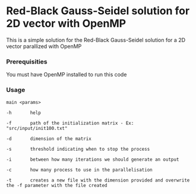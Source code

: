 # Red-Black Gauss-Seidel solution for 2D vector with OpenMP

This is a simple solution for the Red-Black Gauss-Seidel solution for a 2D vector parallized with OpenMP

### Prerequisities

You must have OpenMP installed to run this code

### Usage

```shell
main <params>
```

```shell
-h       help

-f       path of the initialization matrix - Ex: "src/input/init100.txt"

-d       dimension of the matrix

-s       threshold indicating when to stop the process

-i       between how many iterations we should generate an output

-c       how many process to use in the parallelisation

-t       creates a new file with the dimension provided and overwrite the -f parameter with the file created
```